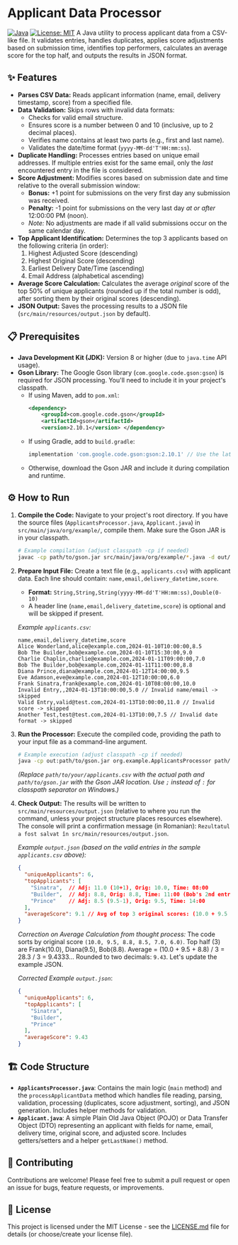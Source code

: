# Applicant Data Processor

[![Java](https://img.shields.io/badge/Language-Java-orange.svg)](https://www.java.com)
[![License: MIT](https://img.shields.io/badge/License-MIT-yellow.svg)](https://opensource.org/licenses/MIT) A Java utility to process applicant data from a CSV-like file. It validates entries, handles duplicates, applies score adjustments based on submission time, identifies top performers, calculates an average score for the top half, and outputs the results in JSON format.

## ✨ Features

* **Parses CSV Data:** Reads applicant information (name, email, delivery timestamp, score) from a specified file.
* **Data Validation:** Skips rows with invalid data formats:
    * Checks for valid email structure.
    * Ensures score is a number between 0 and 10 (inclusive, up to 2 decimal places).
    * Verifies name contains at least two parts (e.g., first and last name).
    * Validates the date/time format (`yyyy-MM-dd'T'HH:mm:ss`).
* **Duplicate Handling:** Processes entries based on unique email addresses. If multiple entries exist for the same email, only the *last* encountered entry in the file is considered.
* **Score Adjustment:** Modifies scores based on submission date and time relative to the overall submission window:
    * **Bonus:** +1 point for submissions on the very first day any submission was received.
    * **Penalty:** -1 point for submissions on the very last day *at or after* 12:00:00 PM (noon).
    * *Note:* No adjustments are made if all valid submissions occur on the same calendar day.
* **Top Applicant Identification:** Determines the top 3 applicants based on the following criteria (in order):
    1.  Highest Adjusted Score (descending)
    2.  Highest Original Score (descending)
    3.  Earliest Delivery Date/Time (ascending)
    4.  Email Address (alphabetical ascending)
* **Average Score Calculation:** Calculates the average *original* score of the top 50% of unique applicants (rounded up if the total number is odd), after sorting them by their original scores (descending).
* **JSON Output:** Saves the processing results to a JSON file (`src/main/resources/output.json` by default).

## 📋 Prerequisites

* **Java Development Kit (JDK):** Version 8 or higher (due to `java.time` API usage).
* **Gson Library:** The Google Gson library (`com.google.code.gson:gson`) is required for JSON processing. You'll need to include it in your project's classpath.
    * If using Maven, add to `pom.xml`:
        ```xml
        <dependency>
            <groupId>com.google.code.gson</groupId>
            <artifactId>gson</artifactId>
            <version>2.10.1</version> </dependency>
        ```
    * If using Gradle, add to `build.gradle`:
        ```groovy
        implementation 'com.google.code.gson:gson:2.10.1' // Use the latest version
        ```
    * Otherwise, download the Gson JAR and include it during compilation and runtime.

## ⚙️ How to Run

1.  **Compile the Code:**
    Navigate to your project's root directory. If you have the source files (`ApplicantsProcessor.java`, `Applicant.java`) in `src/main/java/org/example/`, compile them. Make sure the Gson JAR is in your classpath.

    ```bash
    # Example compilation (adjust classpath -cp if needed)
    javac -cp path/to/gson.jar src/main/java/org/example/*.java -d out/
    ```

2.  **Prepare Input File:**
    Create a text file (e.g., `applicants.csv`) with applicant data. Each line should contain: `name,email,delivery_datetime,score`.

    * **Format:** `String,String,String(yyyy-MM-dd'T'HH:mm:ss),Double(0-10)`
    * A header line (`name,email,delivery_datetime,score`) is optional and will be skipped if present.

    *Example `applicants.csv`:*
    ```csv
    name,email,delivery_datetime,score
    Alice Wonderland,alice@example.com,2024-01-10T10:00:00,8.5
    Bob The Builder,bob@example.com,2024-01-10T15:30:00,9.0
    Charlie Chaplin,charlie@example.com,2024-01-11T09:00:00,7.0
    Bob The Builder,bob@example.com,2024-01-11T11:00:00,8.8
    Diana Prince,diana@example.com,2024-01-12T14:00:00,9.5
    Eve Adamson,eve@example.com,2024-01-12T10:00:00,6.0
    Frank Sinatra,frank@example.com,2024-01-10T08:00:00,10.0
    Invalid Entry,,2024-01-13T10:00:00,5.0 // Invalid name/email -> skipped
    Valid Entry,valid@test.com,2024-01-13T10:00:00,11.0 // Invalid score -> skipped
    Another Test,test@test.com,2024-01-13T10:00,7.5 // Invalid date format -> skipped
    ```

3.  **Run the Processor:**
    Execute the compiled code, providing the path to your input file as a command-line argument.

    ```bash
    # Example execution (adjust classpath -cp if needed)
    java -cp out:path/to/gson.jar org.example.ApplicantsProcessor path/to/your/applicants.csv
    ```
    *(Replace `path/to/your/applicants.csv` with the actual path and `path/to/gson.jar` with the Gson JAR location. Use `;` instead of `:` for classpath separator on Windows.)*

4.  **Check Output:**
    The results will be written to `src/main/resources/output.json` (relative to where you run the command, unless your project structure places resources elsewhere). The console will print a confirmation message (in Romanian): `Rezultatul a fost salvat în src/main/resources/output.json`.

    *Example `output.json` (based on the valid entries in the sample `applicants.csv` above):*
    ```json
    {
      "uniqueApplicants": 6,
      "topApplicants": [
        "Sinatra",  // Adj: 11.0 (10+1), Orig: 10.0, Time: 08:00
        "Builder",  // Adj: 8.8, Orig: 8.8, Time: 11:00 (Bob's 2nd entry)
        "Prince"    // Adj: 8.5 (9.5-1), Orig: 9.5, Time: 14:00
      ],
      "averageScore": 9.1 // Avg of top 3 original scores: (10.0 + 9.5 + 8.8) / 3 = 9.433 -> rounded to 9.43 - check calculation logic again
    }
    ```
    *Correction on Average Calculation from thought process:* The code sorts by original score `(10.0, 9.5, 8.8, 8.5, 7.0, 6.0)`. Top half (3) are Frank(10.0), Diana(9.5), Bob(8.8). Average = (10.0 + 9.5 + 8.8) / 3 = 28.3 / 3 = 9.4333... Rounded to two decimals: `9.43`. Let's update the example JSON.

    *Corrected Example `output.json`*:
    ```json
    {
      "uniqueApplicants": 6,
      "topApplicants": [
        "Sinatra",
        "Builder",
        "Prince"
      ],
      "averageScore": 9.43
    }
    ```


## 🏗️ Code Structure

* **`ApplicantsProcessor.java`**: Contains the main logic (`main` method) and the `processApplicantData` method which handles file reading, parsing, validation, processing (duplicates, score adjustment, sorting), and JSON generation. Includes helper methods for validation.
* **`Applicant.java`**: A simple Plain Old Java Object (POJO) or Data Transfer Object (DTO) representing an applicant with fields for name, email, delivery time, original score, and adjusted score. Includes getters/setters and a helper `getLastName()` method.

## 🤝 Contributing

Contributions are welcome! Please feel free to submit a pull request or open an issue for bugs, feature requests, or improvements.

## 📜 License

This project is licensed under the MIT License - see the [LICENSE.md](LICENSE.md) file for details (or choose/create your license file).
